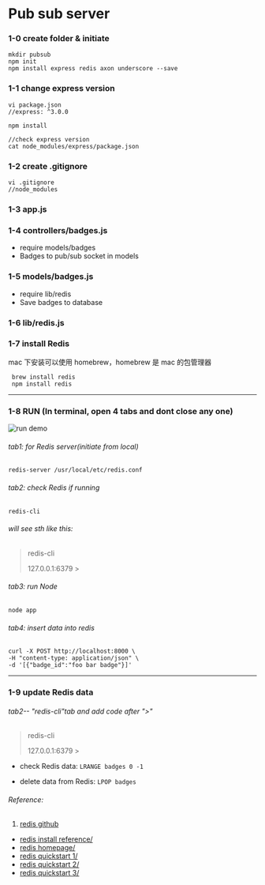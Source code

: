 # Pub sub server

### 1-0 create folder & initiate
```
mkdir pubsub
npm init
npm install express redis axon underscore --save
```

### 1-1 change express version
```
vi package.json
//express: ^3.0.0

npm install

//check express version
cat node_modules/express/package.json
```

### 1-2 create .gitignore
```
vi .gitignore
//node_modules
```
### 1-3 app.js
### 1-4 controllers/badges.js 
- require models/badges
- Badges to pub/sub socket in models

### 1-5 models/badges.js 
- require lib/redis
- Save badges to database

### 1-6 lib/redis.js

### 1-7  install Redis
mac 下安装可以使用 homebrew，homebrew 是 mac 的包管理器

```
 brew install redis
 npm install redis
```
-----------------------------
### 1-8  RUN (In terminal, open 4 tabs and dont close any one)

![run demo](https://github.com/SusanLulu/Node-exercise/raw/master/RUN.png)

###### tab1: for Redis server(initiate from local)

``` 
redis-server /usr/local/etc/redis.conf
```
###### tab2: check Redis if running
```
redis-cli
```

 ###### will see sth like this:
 > redis-cli 
 >  
 > 127.0.0.1:6379 >

###### tab3: run Node 

```
node app
```

###### tab4: insert data into redis
```
curl -X POST http://localhost:8000 \
-H "content-type: application/json" \
-d '[{"badge_id":"foo bar badge"}]'
```

--------------------
### 1-9 update Redis data
###### tab2-- "redis-cli"tab and add code after ">"

> redis-cli 
>  
> 127.0.0.1:6379 >
 

- check Redis data:
`LRANGE badges 0 -1`

- delete data from Redis:
`LPOP badges`











###### Reference:
1. [redis github](https://github.com/NodeRedis/node_redis)
- [redis install reference/](http://www.runoob.com/redis/redis-install.html)
- [redis homepage/](http://try.redis.io) 
- [redis quickstart 1/](http://www.yiibai.com/redis/redis_quick_guide.html)
- [redis quickstart 2/](http://www.epubit.com.cn/article/200)
- [redis quickstart 3/](http://blog.jobbole.com/tag/redis/)

